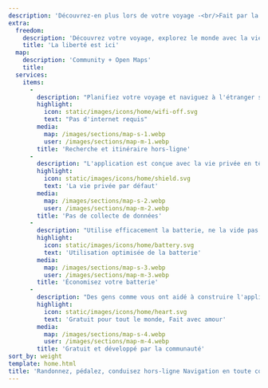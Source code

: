 ```yaml
---
description: 'Découvrez-en plus lors de votre voyage -<br/>Fait par la communauté'
extra:
  freedom:
    description: 'Découvrez votre voyage, explorez le monde avec la vie privée et la communauté en tête.'
    title: 'La liberté est ici'
  map:
    description: 'Community + Open Maps'
    title:
  services:
    items:
      - 
        description: "Planifiez votre voyage et naviguez à l'étranger sans avoir besoin de données mobiles, et recherchez des chemins lors d'une randonnée lointaine."
        highlight:
          icon: static/images/icons/home/wifi-off.svg
          text: "Pas d'internet requis"
        media:
          map: /images/sections/map-s-1.webp
          user: /images/sections/map-m-1.webp
        title: 'Recherche et itinéraire hors-ligne'
      - 
        description: "L'application est conçue avec la vie privée en tête - elle n'identifie pas ses utilisateurs, ne vous piste pas et ne collecte pas d'informations."
        highlight:
          icon: static/images/icons/home/shield.svg
          text: 'La vie privée par défaut'
        media:
          map: /images/sections/map-s-2.webp
          user: /images/sections/map-m-2.webp
        title: 'Pas de collecte de données'
      - 
        description: "Utilise efficacement la batterie, ne la vide pas comme d'autres applications de navigation."
        highlight:
          icon: static/images/icons/home/battery.svg
          text: 'Utilisation optimisée de la batterie'
        media:
          map: /images/sections/map-s-3.webp
          user: /images/sections/map-m-3.webp
        title: 'Économisez votre batterie'
      - 
        description: "Des gens comme vous ont aidé à construire l'application en ajoutant des lieux sur <span class=\"text-icon\"><svg viewBox=\"0 0 19 19\"><use href=\"#icon-open-street-map\"></use></svg> [OpenStreetMap](https://openstreetmap.org)</span>, en donnant leur avis sur des fonctionnalités, et en contribuant au code sur Codeberg dans la communauté open source."
        highlight:
          icon: static/images/icons/home/heart.svg
          text: 'Gratuit pour tout le monde, Fait avec amour'
        media:
          map: /images/sections/map-s-4.webp
          user: /images/sections/map-m-4.webp
        title: 'Gratuit et développé par la communauté'
sort_by: weight
template: home.html
title: 'Randonnez, pédalez, conduisez hors-ligne Navigation en toute confidentialité'
---
```

